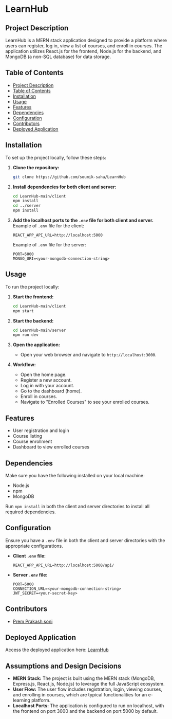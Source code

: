 # LearnHub

## Project Description

LearnHub is a MERN stack application designed to provide a platform where users can register, log in, view a list of courses, and enroll in courses. The application utilizes React.js for the frontend, Node.js for the backend, and MongoDB (a non-SQL database) for data storage.

## Table of Contents

- [Project Description](#project-description)
- [Table of Contents](#table-of-contents)
- [Installation](#installation)
- [Usage](#usage)
- [Features](#features)
- [Dependencies](#dependencies)
- [Configuration](#configuration)
- [Contributors](#contributors)
- [Deployed Application](#deployed-application)

## Installation

To set up the project locally, follow these steps:

1. **Clone the repository:**
    ```bash
    git clone https://github.com/soumik-saha/LearnHub
    ```

2. **Install dependencies for both client and server:**
    ```bash
    cd LearnHub-main/client
    npm install
    cd ../server
    npm install
    ```

3. **Add the localhost ports to the `.env` file for both client and server.**  
   Example of `.env` file for the client:
    ```
    REACT_APP_API_URL=http://localhost:5000
    ```
   Example of `.env` file for the server:
    ```
    PORT=5000
    MONGO_URI=<your-mongodb-connection-string>
    ```

## Usage

To run the project locally:

1. **Start the frontend:**
    ```bash
    cd LearnHub-main/client
    npm start
    ```

2. **Start the backend:**
    ```bash
    cd LearnHub-main/server
    npm run dev
    ```

3. **Open the application:**
    - Open your web browser and navigate to `http://localhost:3000`.

4. **Workflow:**
    - Open the home page.
    - Register a new account.
    - Log in with your account.
    - Go to the dashboard (home).
    - Enroll in courses.
    - Navigate to "Enrolled Courses" to see your enrolled courses.

## Features

- User registration and login
- Course listing
- Course enrollment
- Dashboard to view enrolled courses

## Dependencies

Make sure you have the following installed on your local machine:

- Node.js
- npm
- MongoDB

Run `npm install` in both the client and server directories to install all required dependencies.

## Configuration

Ensure you have a `.env` file in both the client and server directories with the appropriate configurations.

- **Client `.env` file:**
    ```
    REACT_APP_API_URL=http://localhost:5000/api/
    ```

- **Server `.env` file:**
    ```
    PORT=5000
    CONNECTION_URL=<your-mongodb-connection-string>
    JWT_SECRET=<your-secret-key>
    ```

## Contributors

- [Prem Prakash soni](https://www.linkedin.com/in/prem1308/)

## Deployed Application

Access the deployed application here: [LearnHub](https://learnhub-roan.vercel.app/)

## Assumptions and Design Decisions

- **MERN Stack:** The project is built using the MERN stack (MongoDB, Express.js, React.js, Node.js) to leverage the full JavaScript ecosystem.
- **User Flow:** The user flow includes registration, login, viewing courses, and enrolling in courses, which are typical functionalities for an e-learning platform.
- **Localhost Ports:** The application is configured to run on localhost, with the frontend on port 3000 and the backend on port 5000 by default.
